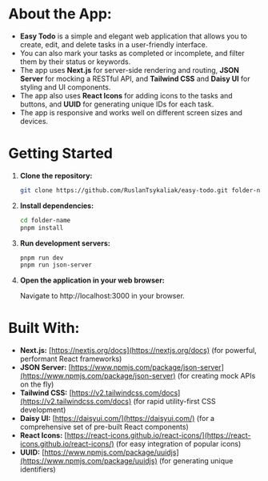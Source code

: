# About the App:

- **Easy Todo** is a simple and elegant web application that allows you to create, edit, and delete tasks in a user-friendly interface.
- You can also mark your tasks as completed or incomplete, and filter them by their status or keywords.
- The app uses **Next.js** for server-side rendering and routing, **JSON Server** for mocking a RESTful API, and **Tailwind CSS** and **Daisy UI** for styling and UI components.
- The app also uses **React Icons** for adding icons to the tasks and buttons, and **UUID** for generating unique IDs for each task.
- The app is responsive and works well on different screen sizes and devices.


# Getting Started

1. **Clone the repository:**

   ```bash
   git clone https://github.com/RuslanTsykaliak/easy-todo.git folder-name
   ```

2. **Install dependencies:**

   ```bash
   cd folder-name
   pnpm install
   ```

3. **Run development servers:**

   ```bash
   pnpm run dev
   pnpm run json-server
   ```

4. **Open the application in your web browser:**

   Navigate to http://localhost:3000 in your browser.


# Built With:

- **Next.js:** [https://nextjs.org/docs](https://nextjs.org/docs) (for powerful, performant React frameworks)
- **JSON Server:** [https://www.npmjs.com/package/json-server](https://www.npmjs.com/package/json-server) (for creating mock APIs on the fly)
- **Tailwind CSS:** [https://v2.tailwindcss.com/docs](https://v2.tailwindcss.com/docs) (for rapid utility-first CSS development)
- **Daisy UI:** [https://daisyui.com/](https://daisyui.com/) (for a comprehensive set of pre-built React components)
- **React Icons:** [https://react-icons.github.io/react-icons/](https://react-icons.github.io/react-icons/) (for easy integration of popular icons)
- **UUID:** [https://www.npmjs.com/package/uuidjs](https://www.npmjs.com/package/uuidjs) (for generating unique identifiers)
